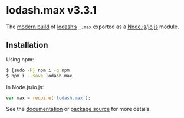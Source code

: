 # lodash.max v3.3.1

The [modern build](https://github.com/lodash/lodash/wiki/Build-Differences) of [lodash’s](https://lodash.com/) `_.max` exported as a [Node.js](http://nodejs.org/)/[io.js](https://iojs.org/) module.

## Installation

Using npm:

```bash
$ {sudo -H} npm i -g npm
$ npm i --save lodash.max
```

In Node.js/io.js:

```js
var max = require('lodash.max');
```

See the [documentation](https://lodash.com/docs#max) or [package source](https://github.com/lodash/lodash/blob/3.3.1-npm-packages/lodash.max) for more details.
